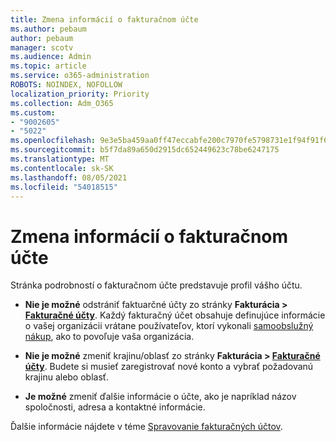 ```yaml
---
title: Zmena informácií o fakturačnom účte
ms.author: pebaum
author: pebaum
manager: scotv
ms.audience: Admin
ms.topic: article
ms.service: o365-administration
ROBOTS: NOINDEX, NOFOLLOW
localization_priority: Priority
ms.collection: Adm_O365
ms.custom:
- "9002605"
- "5022"
ms.openlocfilehash: 9e3e5ba459aa0ff47eccabfe200c7970fe5798731e1f94f91f6f9b059b74ffde
ms.sourcegitcommit: b5f7da89a650d2915dc652449623c78be6247175
ms.translationtype: MT
ms.contentlocale: sk-SK
ms.lasthandoff: 08/05/2021
ms.locfileid: "54018515"
---
```

# <a name="change-billing-account-information"></a>Zmena informácií o fakturačnom účte

Stránka podrobností o fakturačnom účte predstavuje profil vášho účtu.

- **Nie je možné** odstrániť faktuarčné účty zo stránky **Fakturácia > [Fakturačné účty](https://go.microsoft.com/fwlink/p/?linkid=2084771)**. Každý fakturačný účet obsahuje definujúce informácie o vašej organizácii vrátane používateľov, ktorí vykonali [samoobslužný nákup](https://docs.microsoft.com/microsoft-365/commerce/subscriptions/manage-self-service-purchases-admins), ako to povoľuje vaša organizácia. 

- **Nie je možné** zmeniť krajinu/oblasť zo stránky **Fakturácia > [Fakturačné účty](https://go.microsoft.com/fwlink/p/?linkid=2084771)**. Budete si musieť zaregistrovať nové konto a vybrať požadovanú krajinu alebo oblasť. 

- **Je možné** zmeniť ďalšie informácie o účte, ako je napríklad názov spoločnosti, adresa a kontaktné informácie. 

Ďalšie informácie nájdete v téme [Spravovanie fakturačných účtov](https://docs.microsoft.com/microsoft-365/commerce/manage-billing-accounts). 
